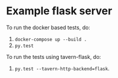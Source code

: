 # Example flask server

To run the docker based tests, do:

1. `docker-compose up --build .`
2. `py.test`

To run the tests using tavern-flask, do:

1. `py.test --tavern-http-backend=flask`.
